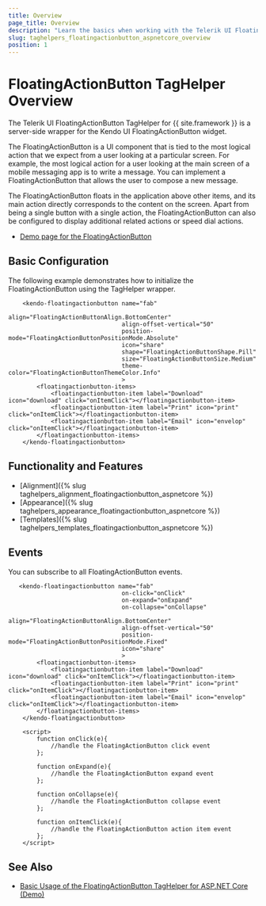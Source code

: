 ```yaml
---
title: Overview
page_title: Overview
description: "Learn the basics when working with the Telerik UI FloatingActionButton TagHelper for ASP.NET Core."
slug: taghelpers_floatingactionbutton_aspnetcore_overview
position: 1
---
```


# FloatingActionButton TagHelper Overview

The Telerik UI FloatingActionButton TagHelper for {{ site.framework }} is a server-side wrapper for the Kendo UI FloatingActionButton widget.

The FloatingActionButton is a UI component that is tied to the most logical action that we expect from a user looking at a particular screen. For example, the most logical action for a user looking at the main screen of a mobile messaging app is to write a message. You can implement a FloatingActionButton that allows the user to compose a new message.

The FloatingActionButton floats in the application above other items, and its main action directly corresponds to the content on the screen. Apart from being a single button with a single action, the FloatingActionButton can also be configured to display additional related actions or speed dial actions.

* [Demo page for the FloatingActionButton](https://demos.telerik.com/aspnet-core/floatingactionbutton/taghelper)

## Basic Configuration

The following example demonstrates how to initialize the FloatingActionButton using the TagHelper wrapper.

```tagHelper
    <kendo-floatingactionbutton name="fab"
                                align="FloatingActionButtonAlign.BottomCenter"
                                align-offset-vertical="50"
                                position-mode="FloatingActionButtonPositionMode.Absolute"
                                icon="share"
                                shape="FloatingActionButtonShape.Pill"
                                size="FloatingActionButtonSize.Medium"
                                theme-color="FloatingActionButtonThemeColor.Info"
                                >
        <floatingactionbutton-items>
            <floatingactionbutton-item label="Download" icon="download" click="onItemClick"></floatingactionbutton-item>
            <floatingactionbutton-item label="Print" icon="print" click="onItemClick"></floatingactionbutton-item>
            <floatingactionbutton-item label="Email" icon="envelop" click="onItemClick"></floatingactionbutton-item>
        </floatingactionbutton-items>
    </kendo-floatingactionbutton>
```

## Functionality and Features

* [Alignment]({% slug taghelpers_alignment_floatingactionbutton_aspnetcore %})
* [Appearance]({% slug taghelpers_appearance_floatingactionbutton_aspnetcore %})
* [Templates]({% slug taghelpers_templates_floatingactionbutton_aspnetcore %})

## Events

You can subscribe to all FloatingActionButton events.

```tagHelper
   <kendo-floatingactionbutton name="fab"
                                on-click="onClick"
                                on-expand="onExpand"
                                on-collapse="onCollapse"
                                align="FloatingActionButtonAlign.BottomCenter"
                                align-offset-vertical="50"
                                position-mode="FloatingActionButtonPositionMode.Fixed"
                                icon="share"
                                >
        <floatingactionbutton-items>
            <floatingactionbutton-item label="Download" icon="download" click="onItemClick"></floatingactionbutton-item>
            <floatingactionbutton-item label="Print" icon="print" click="onItemClick"></floatingactionbutton-item>
            <floatingactionbutton-item label="Email" icon="envelop" click="onItemClick"></floatingactionbutton-item>
        </floatingactionbutton-items>
    </kendo-floatingactionbutton>

    <script>
        function onClick(e){
            //handle the FloatingActionButton click event
        };

        function onExpand(e){
            //handle the FloatingActionButton expand event
        };

        function onCollapse(e){
            //handle the FloatingActionButton collapse event
        };

        function onItemClick(e){
            //handle the FloatingActionButton action item event
        };
    </script>
```

## See Also

* [Basic Usage of the FloatingActionButton TagHelper for ASP.NET Core (Demo)](https://demos.telerik.com/aspnet-core/floatingactionbutton/taghelper)
